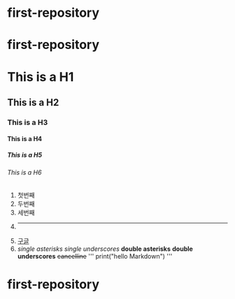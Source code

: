# first-repository
# first-repository
# This is a H1
## This is a H2
### This is a H3
#### This is a H4
##### This is a H5
###### This is a H6
1. 첫번째
2. 두번째
3. 세번째
4. ---
5. [구글](https://google.com)
6. *single asterisks*
_single underscores_
**double asterisks**
__double underscores__
~~cancelline~~
'''
print("hello Markdown")
'''
# first-repository
